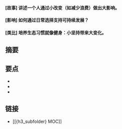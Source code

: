 #### [故事] 讲述一个人通过小改变（如减少浪费）做出大影响。


#### [影响] 如何通过日常选择支持可持续发展？


#### [类比] 培养生态习惯就像健身：小坚持带来大变化。


## 摘要


## 要点

- 
- 
- 

## 链接

- [[{h3_subfolder} MOC]]
